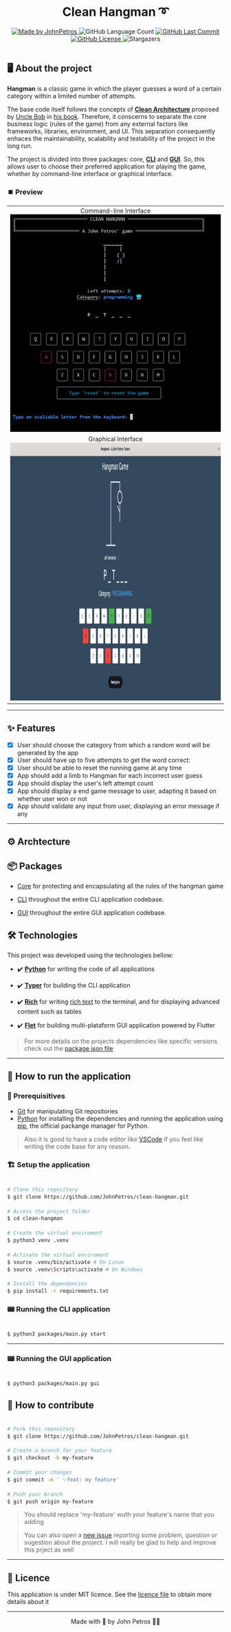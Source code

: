 <h1 align="center">
  Clean Hangman ➰
</h1>

<div align="center">
   <a href="https://github.com/JohnPetros">
      <img alt="Made by JohnPetros" src="https://img.shields.io/badge/made%20by-JohnPetros-blueviolet">
   </a>
   <img alt="GitHub Language Count" src="https://img.shields.io/github/languages/count/JohnPetros/clean-hangman">
   <a href="https://github.com/JohnPetros/clean-hangman/commits/main">
      <img alt="GitHub Last Commit" src="https://img.shields.io/github/last-commit/JohnPetros/clean-hangman">
   </a>
  </a>
   </a>
   <a href="https://github.com/JohnPetros/clean-hangman/blob/main/LICENSE.md">
      <img alt="GitHub License" src="https://img.shields.io/github/license/JohnPetros/clean-hangman">
   </a>
    <img alt="Stargazers" src="https://img.shields.io/github/stars/JohnPetros/clean-hangman?style=social">
</div>
<br>

## 🖥️ About the project

**Hangman** is a classic game in which the player guesses a word of a certain category within a limited number of attempts.

The base code itself follows the concepts of **[Clean Architecture](https://www.freecodecamp.org/news/a-quick-introduction-to-clean-architecture-990c014448d2/)** proposed by [Uncle Bob](http://cleancoder.com/products) in [his book](https://www.amazon.com.br/Clean-Architecture-Craftsmans-Software-Structure/dp/0134494164). Therefore, it conscerns to separate the core business logic (rules of the game) from any external factors like frameworks, libraries, environment, and UI. This separation consequently enhaces the maintainability, scalability and testability of the project in the long run.

The project is divided into three packages: core, **[CLI](https://www.w3schools.com/whatis/whatis_cli.asp)** and **[GUI](https://www.geeksforgeeks.org/what-is-graphical-user-interface/)**. So, this allows user to choose their preferred application for playing the game, whether by command-line interface or graphical interface.

### ⏹️ Preview

<table align="center">
  <tr>
    <td align="center">
      <span>Command-line Interface<br/></span>
      <img src="documentation/images/cli.png" alt="CLI app preview" />
    </td>
  </tr>  
   <tr>
    <td align="center" >
      <span>Graphical Interface<br/></span>
      <img src="documentation/images/gui.png" height="600" width="1000" alt="GUI app preview" />
    </td>
  </tr>  
</table>


---

## ✨ Features

- [x] User should choose the category from which a random word will be generated by the app
- [x] User should have up to five attempts to get the word correct:
- [x] User should be able to reset the running game at any time
- [x] App should add a limb to Hangman for each incorrect user guess
- [x] App should display the user's left attempt count
- [x] App should display a end game message to user, adapting it based on whether user won or not
- [x] App should validate any input from user, displaying an error message if any

---

## ⚙️ Archtecture

## 📦 Packages

- [Core](https://github.com/JohnPetros/clean-hangman/tree/main/packages/core) for protecting and encapsulating all the rules of the hangman game

- [CLI](https://github.com/JohnPetros/clean-hangman/tree/main/packages/cli) throughout the entire CLI application codebase.

- [GUI](https://github.com/JohnPetros/clean-hangman/tree/main/packages/gui) throughout the entire GUI application codebase.

## 🛠️ Technologies

This project was developed using the technologies bellow:

- ✔️ **[Python](https://www.python.org/)** for writing the code of all applications

- ✔️ **[Typer](https://typer.tiangolo.com/)** for building the CLI application

- ✔️ **[Rich](https://rich.readthedocs.io/en/stable/introduction.html)** for writing [rich text](https://www.contentful.com/developers/docs/concepts/rich-text/#:~:text=Rich%20Text%20is%20a%20field,pure%20JSON%20rather%20than%20HTML.) to the terminal, and for displaying advanced content such as tables

- ✔️ **[Flet](https://flet.dev/)** for building multi-plataform GUI application powered by Flutter

> For more details on the projects dependencies like specific versions check out the [package.json file](https://github.com/JohnPetros/clean-hangman/blob/main/package.json)

---

## 🚀 How to run the application

### 🔧 Prerequisitives


- [Git](https://git-scm.com/) for manipulating Git repositories
- [Python](https://www.python.org/) for installing the dependencies and running the application using [pip](https://www.w3schools.com/python/python_pip.asp), the official packange manager for Python.

> Also it is good to have a code editor like [VSCode](https://code.visualstudio.com/) if you feel like writing the code base for any reason.

### 🏗️ Setup the application

```bash

# Clone this repository
$ git clone https://github.com/JohnPetros/clean-hangman.git

# Access the project folder
$ cd clean-hangman

# Create the virtual enviroment
$ python3 venv .venv

# Activate the virtual enviroment
$ source .venv/bin/activate # On Linux
$ source .venv\Scripts\activate # On Windows

# Install the dependencies
$ pip install -r requirements.txt

```

### 📟 Running the CLI application

```bash

$ python3 packages/main.py start

```

---

### 📟 Running the GUI application

```bash

$ python3 packages/main.py gui

```

## 💪 How to contribute

```bash

# Fork this repository
$ git clone https://github.com/JohnPetros/clean-hangman.git

# Create a branch for your feature
$ git checkout -b my-feature

# Commit your changes
$ git commit -m ' ✨feat: my feature'

# Push your branch
$ git push origin my-feature

```

> You should replace 'my-feature' wuth your feature's name that you adding

> You can also open a [new issue](https://github.com/JohnPetros/clean-hangman/issues) reporting some problem, question or sugestion about the project. I will really be glad to help and improve this prject as well 

---

## 📝 Licence

This application is under MIT licence. See the [licence file](LICENSE) to obtain more details about it

---

<p align="center">
  Made with 💜 by John Petros 👋🏻
</p>
